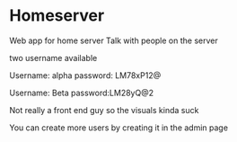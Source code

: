 # Homeserver
Web app for home server
Talk with people on the server 

two username available 

Username: alpha
password: LM78xP12@


Username: Beta
password:LM28yQ@2

Not really a front end guy so the visuals kinda suck 

You can create more users by creating it in the admin page

